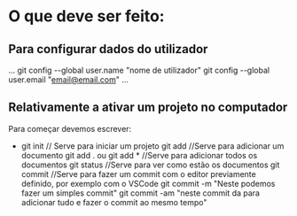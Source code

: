 # O que deve ser feito:
## Para configurar dados do utilizador
...
git config --global user.name "nome de utilizador"
git config --global user.email "email@email.com"
...
## Relativamente a ativar um projeto no computador
Para começar devemos escrever:
- git init
// Serve para iniciar um projeto
git add
//Serve para adicionar um documento
git add . ou git add *
//Serve para adicionar todos os documentos
git status
//Serve para ver como estão os documentos
git commit
//Serve para fazer um commit com o editor previamente definido, por exemplo com o VSCode
git commit -m "Neste podemos fazer um simples commit"
git commit -am "neste commit da para adicionar tudo e fazer o commit ao mesmo tempo"

